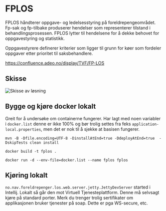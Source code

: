# FPLOS

FPLOS håndterer oppgave- og ledelsesstyring på foreldrepengeområdet. Fp-sak og fp-tilbake produserer hendelser som representerer tilstand i behandlingsprosessen. FPLOS lytter til hendelsene for å dekke behovet for oppgavestyring og statistikk. 

Oppgavestyrere definerer kriterier som ligger til grunn for køer som fordeler oppgaver etter prioritet til saksbehandlere. 

https://confluence.adeo.no/display/TVF/FP-LOS

## Skisse

![Skisse av løsning](skisse-løsning-v19.png)

## Bygge og kjøre docker lokalt
Greit for å undersøke om containerne fungerer. Har lagt med noen variabler i `docker.list` denne er ikke 100% og bør
trolig settes fra feks `application-local.properties`, men det er nok til å sjekke at basisen fungerer.

```
mvn -B -Dfile.encoding=UTF-8 -DinstallAtEnd=true -DdeployAtEnd=true  -DskipTests clean install

docker build -t fplos .

docker run -d --env-file=docker.list --name fplos fplos
```


## Kjøring lokalt


`no.nav.foreldrepenger.los.web.server.jetty.JettyDevServer` started i Intellij. Lokalt så går den mot Virtuell Tjenesteplattform. Denne må selvsagt kjøre på 
standard porter. Merk du trenger trolig sertifikater om applikasjonen bruker tjenester
på soap. Dette er pga WS-secure, etc.
